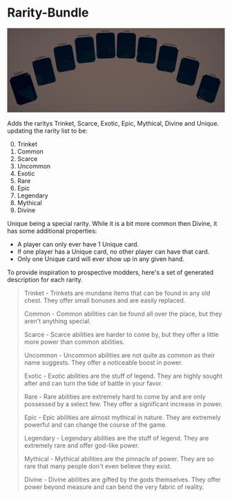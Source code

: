 # Rarity-Bundle

![Rarity Spread](https://raw.githubusercontent.com/willuwontu/Rarity-Bundle/main/Rarity%20Bundle%20Spread.PNG)

Adds the raritys Trinket, Scarce, Exotic, Epic, Mythical, Divine and Unique.
updating the rarity list to be:

0. Trinket
1. Common
2. Scarce
3. Uncommon
4. Exotic
5. Rare
6. Epic
7. Legendary
8. Mythical
9. Divine

Unique being a special rarity. While it is a bit more common then Divine, it has some additional properties:
- A player can only ever have 1 Unique card.
- If one player has a Unique card, no other player can have that card.
- Only one Unique card will ever show up in any given hand.

To provide inspiration to prospective modders, here's a set of generated description for each rarity.


> Trinket - Trinkets are mundane items that can be found in any old chest. They offer small bonuses and are easily replaced.
> 
> Common - Common abilities can be found all over the place, but they aren't anything special.
> 
> Scarce - Scarce abilities are harder to come by, but they offer a little more power than common abilities.
>
> Uncommon - Uncommon abilities are not quite as common as their name suggests. They offer a noticeable boost in power.
> 
> Exotic - Exotic abilities are the stuff of legend. They are highly sought after and can turn the tide of battle in your favor.
> 
> Rare - Rare abilities are extremely hard to come by and are only possessed by a select few. They offer a significant increase in power.
> 
> Epic - Epic abilities are almost mythical in nature. They are extremely powerful and can change the course of the game.
> 
> Legendary - Legendary abilities are the stuff of legend. They are extremely rare and offer god-like power.
> 
> Mythical - Mythical abilities are the pinnacle of power. They are so rare that many people don't even believe they exist.
> 
> Divine - Divine abilities are gifted by the gods themselves. They offer power beyond measure and can bend the very fabric of reality.
